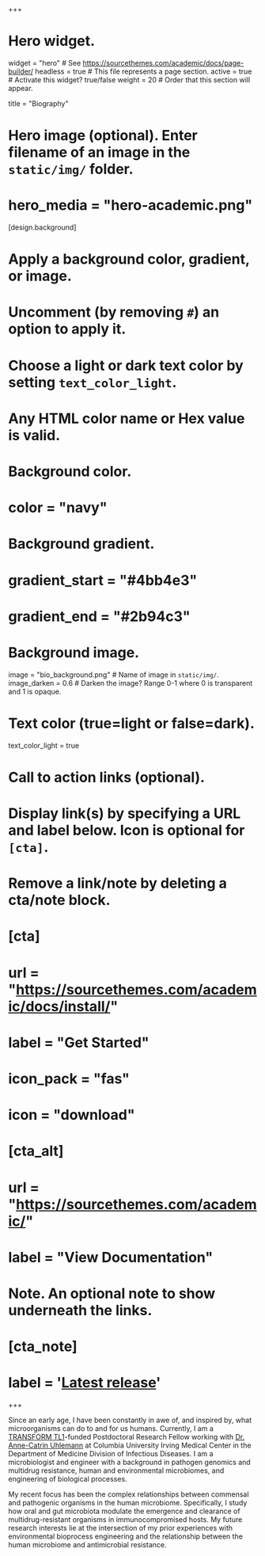 +++
# Hero widget.
widget = "hero"  # See https://sourcethemes.com/academic/docs/page-builder/
headless = true  # This file represents a page section.
active = true  # Activate this widget? true/false
weight = 20  # Order that this section will appear.

title = "Biography"

# Hero image (optional). Enter filename of an image in the `static/img/` folder.
# hero_media = "hero-academic.png"

[design.background]
  # Apply a background color, gradient, or image.
  #   Uncomment (by removing `#`) an option to apply it.
  #   Choose a light or dark text color by setting `text_color_light`.
  #   Any HTML color name or Hex value is valid.

  # Background color.
  # color = "navy"
  
  # Background gradient.
  # gradient_start = "#4bb4e3"
  # gradient_end = "#2b94c3"
  
  # Background image.
  image = "bio_background.png"  # Name of image in `static/img/`.
  image_darken = 0.6  # Darken the image? Range 0-1 where 0 is transparent and 1 is opaque.

  # Text color (true=light or false=dark).
  text_color_light = true

# Call to action links (optional).
#   Display link(s) by specifying a URL and label below. Icon is optional for `[cta]`.
#   Remove a link/note by deleting a cta/note block.
#  [cta]
  #  url = "https://sourcethemes.com/academic/docs/install/"
  #  label = "Get Started"
  #  icon_pack = "fas"
  #  icon = "download"
  
#  [cta_alt]
  #  url = "https://sourcethemes.com/academic/"
  #  label = "View Documentation"

# Note. An optional note to show underneath the links.
#  [cta_note]
  #  label = '<a class="js-github-release" href="https://sourcethemes.com/academic/updates" data-repo="gcushen/hugo-academic">Latest release<!-- V --></a>'
+++

Since an early age, I have been constantly in awe of, and inspired by, what microorganisms can do to and for us humans. Currently, I am a <a href = "https://www.irvinginstitute.columbia.edu/services/tl1-training-programs">TRANSFORM TL1</a>-funded Postdoctoral Research Fellow working with <a href = "https://www.infectiousdiseases.cumc.columbia.edu/research-labs/uhlemann-lab">Dr. Anne-Catrin Uhlemann</a> at Columbia University Irving Medical Center in the Department of Medicine Division of Infectious Diseases. I am a microbiologist and engineer with a background in pathogen genomics and multidrug resistance, human and environmental microbiomes, and engineering of biological processes. 

My recent focus has been the complex relationships between commensal and pathogenic organisms in the human microbiome. Specifically, I study how oral and gut microbiota modulate the emergence and clearance of multidrug-resistant organisms in immunocompromised hosts. My future research interests lie at the intersection of my prior experiences with environmental bioprocess engineering and the relationship between the human microbiome and antimicrobial resistance.

